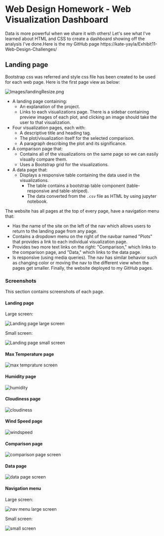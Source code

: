 # Web Design Homework - Web Visualization Dashboard 

Data is more powerful when we share it with others! Let's see what I've learned about HTML and CSS to create a dashboard showing off the analysis I've done.Here is the my GitHub page https://kate-yayla/Exhibit11-Web-Design-Challenges/

## Landing page

Bootstrap css was referred and style css file has been created to be used for each web page. 
Here is the first page view as below: 

![Images/landingResize.png](webpages-images/index.png)


* A landing page containing:
  * An explanation of the project.
  * Links to each visualizations page. There is a sidebar containing preview images of each plot, and clicking an image should take the user to that visualization.
* Four visualization pages, each with:
  * A descriptive title and heading tag.
  * The plot/visualization itself for the selected comparison.
  * A paragraph describing the plot and its significance.
* A comparison page that:
  * Contains all of the visualizations on the same page so we can easily visually compare them.
  * Uses a Bootstrap grid for the visualizations.
* A data page that:
  * Displays a responsive table containing the data used in the visualizations.
    * The table contains a bootstrap table component (table-responsive and table-striped). 
    * The data converted from the `.csv` file as HTML by using jupyter notebook. 
  

The website has all pages at the top of every page, have a navigation menu that:

* Has the name of the site on the left of the nav which allows users to return to the landing page from any page.
* Contains a dropdown menu on the right of the navbar named "Plots" that provides a link to each individual visualization page.
* Provides two more text links on the right: "Comparison," which links to the comparison page, and "Data," which links to the data page.
* Is responsive (using media queries). The nav has similar behavior such as changing color or moving the nav to the different view when the pages get smaller. 
Finally, the website deployed to my GitHub pages.

### Screenshots

This section contains screenshots of each page.

#### <a id="index-page"></a>Landing page

Large screen:

![Landing page large screen](webpages-images/index.png)

Small screen:

![Landing page small screen](webpages-images/smalllanding.png)

#### <a id="max-temperature"></a>Max Temperature page


![max temprature screen](webpages-images/maxtemperature.png)

#### <a id="humidity"></a>Humidity page


![humidity](webpages-images/humidity.png)

#### <a id="cloudiness"></a>Cloudiness page


![cloudiness](webpages-images/cloudiness.png)

#### <a id="windspeed"></a>Wind Speed page


![windspeed](webpages-images/windspeed.png)

#### <a id="comparisons-page"></a>Comparison page


![comparison page screen](webpages-images/comparison.png)


#### <a id="data-page"></a>Data page


![data page screen](webpages-images/data.png)

#### <a id="navigation-menu"></a>Navigation menu

Large screen:

![nav menu large screen](webpages-images/navigation.png)

Small screen:

![small screen](webpages-images/navigationmedia.png)
